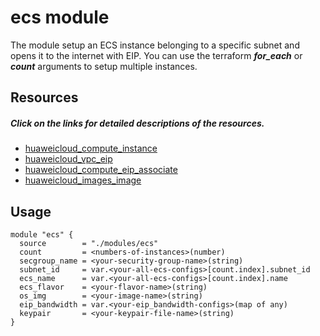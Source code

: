 # ecs module

The module setup an ECS instance belonging to a specific subnet and opens it to the internet with EIP. You can use the terraform **_for_each_** or **_count_** arguments to setup multiple instances.

## Resources
##### Click on the links for detailed descriptions of the resources.
* [huaweicloud_compute_instance](https://github.com/huaweicloud/terraform-provider-huaweicloud/blob/master/docs/resources/compute_instance.md)
* [huaweicloud_vpc_eip](https://github.com/huaweicloud/terraform-provider-huaweicloud/blob/master/docs/resources/vpc_eip.md)
* [huaweicloud_compute_eip_associate](https://github.com/huaweicloud/terraform-provider-huaweicloud/blob/master/docs/resources/vpc_eip_associate.md)
* [huaweicloud_images_image](https://github.com/huaweicloud/terraform-provider-huaweicloud/blob/master/docs/resources/images_image.md)


## Usage
```
module "ecs" {
  source        = "./modules/ecs"
  count         = <numbers-of-instances>(number)
  secgroup_name = <your-security-group-name>(string)
  subnet_id     = var.<your-all-ecs-configs>[count.index].subnet_id
  ecs_name      = var.<your-all-ecs-configs>[count.index].name
  ecs_flavor    = <your-flavor-name>(string)
  os_img        = <your-image-name>(string)
  eip_bandwidth = var.<your-eip_bandwidth-configs>(map of any)
  keypair       = <your-keypair-file-name>(string)
}
```
